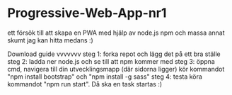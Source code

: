 # Progressive-Web-App-nr1
ett försök till att skapa en PWA med hjälp av node.js npm och massa annat skumt jag kan hitta medans :)


Download guide     vvvvvvv
steg 1: forka repot och lägg det på ett bra ställe
steg 2: ladda ner node.js och se till att npm kommer med
steg 3: öppna cmd, navigera till din utvecklingsmapp (där sidorna ligger) kör kommandot "npm install bootstrap" och "npm install -g sass"
steg 4: testa köra kommandot "npm run start". Då ska en task startas :)